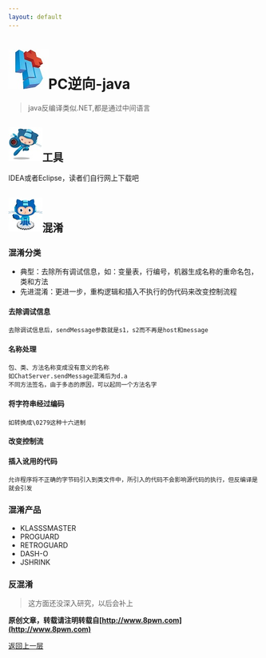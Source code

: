 ```yaml
---
layout: default
---
```

# ![](../img/hj.jpg)PC逆向-java
>java反编译类似.NET,都是通过中间语言

## ![](../img/github12.png)工具
IDEA或者Eclipse，读者们自行网上下载吧
## ![](../img/github13.png)混淆
### 混淆分类
  - 典型：去除所有调试信息，如：变量表，行编号，机器生成名称的重命名包，类和方法
  - 先进混淆：更进一步，重构逻辑和插入不执行的伪代码来改变控制流程

#### 去除调试信息
```
去除调试信息后，sendMessage参数就是s1，s2而不再是host和message
```
#### 名称处理
```
包、类、方法名称变成没有意义的名称
如ChatServer.sendMessage混淆后为d.a
不同方法签名，由于多态的原因，可以起同一个方法名字
```
#### 将字符串经过编码
```
如转换成\0279这种十六进制
```
#### 改变控制流
#### 插入讹用的代码
```
允许程序将不正确的字节码引入到类文件中，所引入的代码不会影响源代码的执行，但反编译是就会引发
```
### 混淆产品
  - KLASSSMASTER
  - PROGUARD
  - RETROGUARD
  - DASH-O
  - JSHRINK
### 反混淆
>这方面还没深入研究，以后会补上




__原创文章，转载请注明转载自[http://www.8pwn.com](http://www.8pwn.com)__

[返回上一层](./reverse)
